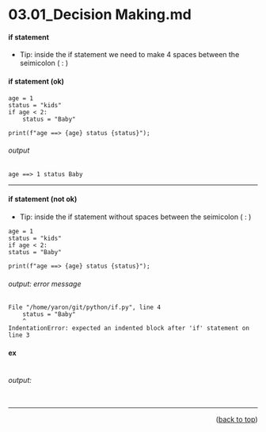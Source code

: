 <a name="topage"></a>

# 03.01_Decision Making.md 


#### if statement

* Tip: inside the if statement we need to make 4 spaces between the seimicolon ( : )

#### if statement (ok)
```
age = 1
status = "kids"
if age < 2:
    status = "Baby"

print(f"age ==> {age} status {status}");
```

###### output
```
age ==> 1 status Baby
```

----

#### if statement (not ok)

* Tip: inside the if statement without spaces between the seimicolon ( : )

```
age = 1
status = "kids"
if age < 2:
status = "Baby"

print(f"age ==> {age} status {status}");
```

###### output: error message
```
File "/home/yaron/git/python/if.py", line 4
    status = "Baby"
    ^
IndentationError: expected an indented block after 'if' statement on line 3
```

#### ex

```
```

###### output: 

```
```


----

<p align="right">(<a href="#topage">back to top</a>)</p>
<br/>
